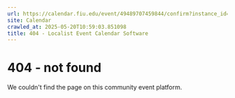 ```yaml
---
url: https://calendar.fiu.edu/event/49489707459844/confirm?instance_id=49489707479311&return=https%3A%2F%2Fcalendar.fiu.edu%2Fcalendar%3Fevent_types%255B%255D%3D121720
site: Calendar
crawled_at: 2025-05-20T10:59:03.851098
title: 404 - Localist Event Calendar Software
---
```


# 404 - not found
We couldn't find the page on this community event platform.
